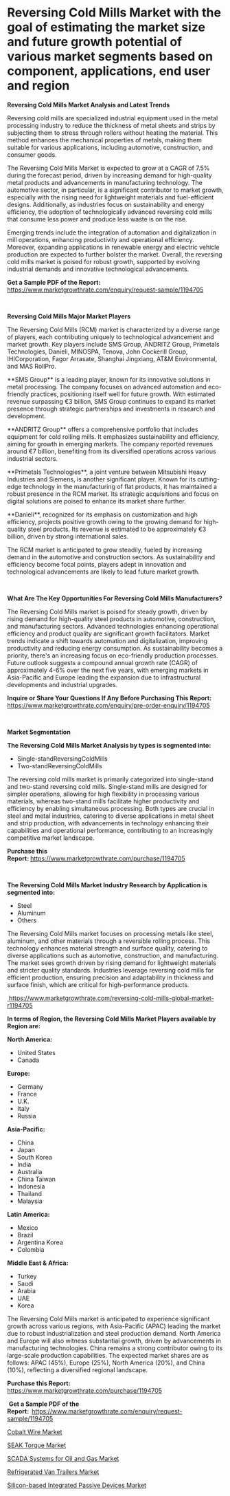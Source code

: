 <p><h1>Reversing Cold Mills Market with the goal of estimating the market size and future growth potential of various market segments based on component, applications, end user and region</h1></p><p><strong>Reversing Cold Mills Market Analysis and Latest Trends</strong></p>
<p><p>Reversing cold mills are specialized industrial equipment used in the metal processing industry to reduce the thickness of metal sheets and strips by subjecting them to stress through rollers without heating the material. This method enhances the mechanical properties of metals, making them suitable for various applications, including automotive, construction, and consumer goods. </p><p>The Reversing Cold Mills Market is expected to grow at a CAGR of 7.5% during the forecast period, driven by increasing demand for high-quality metal products and advancements in manufacturing technology. The automotive sector, in particular, is a significant contributor to market growth, especially with the rising need for lightweight materials and fuel-efficient designs. Additionally, as industries focus on sustainability and energy efficiency, the adoption of technologically advanced reversing cold mills that consume less power and produce less waste is on the rise. </p><p>Emerging trends include the integration of automation and digitalization in mill operations, enhancing productivity and operational efficiency. Moreover, expanding applications in renewable energy and electric vehicle production are expected to further bolster the market. Overall, the reversing cold mills market is poised for robust growth, supported by evolving industrial demands and innovative technological advancements.</p></p>
<p><strong>Get a Sample PDF of the Report:&nbsp;</strong> <a href="https://www.marketgrowthrate.com/enquiry/request-sample/1194705">https://www.marketgrowthrate.com/enquiry/request-sample/1194705</a></p>
<p>&nbsp;</p>
<p><strong>Reversing Cold Mills Major Market Players</strong></p>
<p><p>The Reversing Cold Mills (RCM) market is characterized by a diverse range of players, each contributing uniquely to technological advancement and market growth. Key players include SMS Group, ANDRITZ Group, Primetals Technologies, Danieli, MINOSPA, Tenova, John Cockerill Group, IHICorporation, Fagor Arrasate, Shanghai Jingxiang, AT&M Environmental, and MAS RollPro.</p><p>**SMS Group** is a leading player, known for its innovative solutions in metal processing. The company focuses on advanced automation and eco-friendly practices, positioning itself well for future growth. With estimated revenue surpassing €3 billion, SMS Group continues to expand its market presence through strategic partnerships and investments in research and development.</p><p>**ANDRITZ Group** offers a comprehensive portfolio that includes equipment for cold rolling mills. It emphasizes sustainability and efficiency, aiming for growth in emerging markets. The company reported revenues around €7 billion, benefiting from its diversified operations across various industrial sectors.</p><p>**Primetals Technologies**, a joint venture between Mitsubishi Heavy Industries and Siemens, is another significant player. Known for its cutting-edge technology in the manufacturing of flat products, it has maintained a robust presence in the RCM market. Its strategic acquisitions and focus on digital solutions are poised to enhance its market share further.</p><p>**Danieli**, recognized for its emphasis on customization and high efficiency, projects positive growth owing to the growing demand for high-quality steel products. Its revenue is estimated to be approximately €3 billion, driven by strong international sales.</p><p>The RCM market is anticipated to grow steadily, fueled by increasing demand in the automotive and construction sectors. As sustainability and efficiency become focal points, players adept in innovation and technological advancements are likely to lead future market growth.</p></p>
<p>&nbsp;</p>
<p><strong>What Are The Key Opportunities For Reversing Cold Mills Manufacturers?</strong></p>
<p><p>The Reversing Cold Mills market is poised for steady growth, driven by rising demand for high-quality steel products in automotive, construction, and manufacturing sectors. Advanced technologies enhancing operational efficiency and product quality are significant growth facilitators. Market trends indicate a shift towards automation and digitalization, improving productivity and reducing energy consumption. As sustainability becomes a priority, there's an increasing focus on eco-friendly production processes. Future outlook suggests a compound annual growth rate (CAGR) of approximately 4-6% over the next five years, with emerging markets in Asia-Pacific and Europe leading the expansion due to infrastructural developments and industrial upgrades.</p></p>
<p><strong>Inquire or Share Your Questions If Any Before Purchasing This Report:</strong> <a href="https://www.marketgrowthrate.com/enquiry/pre-order-enquiry/1194705">https://www.marketgrowthrate.com/enquiry/pre-order-enquiry/1194705</a></p>
<p>&nbsp;</p>
<p><strong>Market Segmentation</strong></p>
<p><strong>The Reversing Cold Mills Market Analysis by types is segmented into:</strong></p>
<p><ul><li>Single-standReversingColdMills</li><li>Two-standReversingColdMills</li></ul></p>
<p><p>The reversing cold mills market is primarily categorized into single-stand and two-stand reversing cold mills. Single-stand mills are designed for simpler operations, allowing for high flexibility in processing various materials, whereas two-stand mills facilitate higher productivity and efficiency by enabling simultaneous processing. Both types are crucial in steel and metal industries, catering to diverse applications in metal sheet and strip production, with advancements in technology enhancing their capabilities and operational performance, contributing to an increasingly competitive market landscape.</p></p>
<p><strong>Purchase this Report:&nbsp;</strong><a href="https://www.marketgrowthrate.com/purchase/1194705">https://www.marketgrowthrate.com/purchase/1194705</a></p>
<p>&nbsp;</p>
<p><strong>The Reversing Cold Mills Market Industry Research by Application is segmented into:</strong></p>
<p><ul><li>Steel</li><li>Aluminum</li><li>Others</li></ul></p>
<p><p>The Reversing Cold Mills market focuses on processing metals like steel, aluminum, and other materials through a reversible rolling process. This technology enhances material strength and surface quality, catering to diverse applications such as automotive, construction, and manufacturing. The market sees growth driven by rising demand for lightweight materials and stricter quality standards. Industries leverage reversing cold mills for efficient production, ensuring precision and adaptability in thickness and surface finish, which are critical for high-performance products.</p></p>
<p><a href="https://www.marketgrowthrate.com/reversing-cold-mills-global-market-r1194705">&nbsp;https://www.marketgrowthrate.com/reversing-cold-mills-global-market-r1194705</a></p>
<p><strong>In terms of Region, the Reversing Cold Mills Market Players available by Region are:</strong></p>
<p>
    <p> <strong> North America: </strong>
        <ul>
            <li>United States</li>
            <li>Canada</li>
        </ul>
        </p> 
    <p> <strong> Europe: </strong>
        <ul>
            <li>Germany</li>
            <li>France</li>
            <li>U.K.</li>
            <li>Italy</li>
            <li>Russia</li>
        </ul>
        </p> 
    <p> <strong> Asia-Pacific: </strong>
        <ul>
            <li>China</li>
            <li>Japan</li>
            <li>South Korea</li>
            <li>India</li>
            <li>Australia</li>
            <li>China Taiwan</li>
            <li>Indonesia</li>
            <li>Thailand</li>
            <li>Malaysia</li>
        </ul>
        </p> 
    <p> <strong> Latin America: </strong>
        <ul>
            <li>Mexico</li>
            <li>Brazil</li>
            <li>Argentina Korea</li>
            <li>Colombia</li>
        </ul>
        </p> 
    <p> <strong> Middle East & Africa: </strong>
        <ul>
            <li>Turkey</li>
            <li>Saudi</li>
            <li>Arabia</li>
            <li>UAE</li>
            <li>Korea</li>
        </ul>
    </p>
    </p>
<p><p>The Reversing Cold Mills market is anticipated to experience significant growth across various regions, with Asia-Pacific (APAC) leading the market due to robust industrialization and steel production demand. North America and Europe will also witness substantial growth, driven by advancements in manufacturing technologies. China remains a strong contributor owing to its large-scale production capabilities. The expected market shares are as follows: APAC (45%), Europe (25%), North America (20%), and China (10%), reflecting a diversified regional landscape.</p></p>
<p><strong>Purchase this Report: </strong><a href="https://www.marketgrowthrate.com/purchase/1194705">https://www.marketgrowthrate.com/purchase/1194705</a></p>
<p>&nbsp;<strong>Get a Sample PDF of the Report:&nbsp;&nbsp;</strong><a href="https://www.marketgrowthrate.com/enquiry/request-sample/1194705">https://www.marketgrowthrate.com/enquiry/request-sample/1194705</a></p>
<p><strong></strong></p>
<p><p><a href="https://issuu.com/reportprime-2/docs/cobalt-wire-market-size-2030.pptx_d1a60ed2add0ec">Cobalt Wire Market</a></p><p><a href="https://github.com/SanjidaMahmud81/Market-Research-Report-List-1/blob/main/seak-torque-market.md">SEAK Torque Market</a></p><p><a href="https://www.linkedin.com/pulse/future-trends-global-scada-systems-oil-gas-market-insights-zfgtf">SCADA Systems for Oil and Gas Market</a></p><p><a href="https://github.com/elizabethdagraca/Market-Research-Report-List-5/blob/main/refrigerated-van-trailers-market.md">Refrigerated Van Trailers Market</a></p><p><a href="https://medium.com/@eduardokirlin2023/how-the-silicon-based-integrated-passive-devices-market-will-be-evolved-9969aec6c9e5?postPublishedType=repub">Silicon-based Integrated Passive Devices Market</a></p></p>